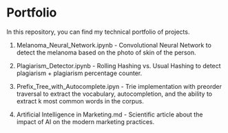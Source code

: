 # Portfolio

In this repository, you can find my technical portfolio of projects. 

1. Melanoma_Neural_Network.ipynb - Convolutional Neural Network to detect the melanoma based on the photo of skin of the person.

2. Plagiarism_Detector.ipynb - Rolling Hashing vs. Usual Hashing to detect plagiarism + plagiarism percentage counter.

3. Prefix_Tree_with_Autocomplete.ipyn - Trie implementation with preorder traversal to extract the vocabulary, autocompletion, and the ability to extract k most common words in the corpus.

4. Artificial Intelligence in Marketing.md - Scientific article about the impact of AI on the modern marketing practices.
